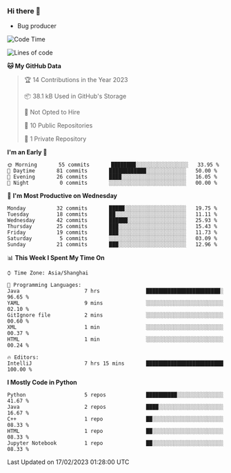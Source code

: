 ### Hi there 👋
* Bug producer
<!--START_SECTION:waka-->
![Code Time](http://img.shields.io/badge/Code%20Time-885%20hrs%2030%20mins-blue)

![Lines of code](https://img.shields.io/badge/From%20Hello%20World%20I%27ve%20Written-54%20Thousand%20lines%20of%20code-blue)

**🐱 My GitHub Data** 

> 🏆 14 Contributions in the Year 2023
 > 
> 📦 38.1 kB Used in GitHub's Storage 
 > 
> 🚫 Not Opted to Hire
 > 
> 📜 10 Public Repositories 
 > 
> 🔑 1 Private Repository 
 > 
**I'm an Early 🐤** 

```text
🌞 Morning       55 commits       ████████░░░░░░░░░░░░░░░░░   33.95 % 
🌆 Daytime       81 commits       ████████████░░░░░░░░░░░░░   50.00 % 
🌃 Evening       26 commits       ████░░░░░░░░░░░░░░░░░░░░░   16.05 % 
🌙 Night          0 commits       ░░░░░░░░░░░░░░░░░░░░░░░░░   00.00 % 

```
📅 **I'm Most Productive on Wednesday** 

```text
Monday          32 commits       █████░░░░░░░░░░░░░░░░░░░░   19.75 % 
Tuesday         18 commits       ██░░░░░░░░░░░░░░░░░░░░░░░   11.11 % 
Wednesday       42 commits       ██████░░░░░░░░░░░░░░░░░░░   25.93 % 
Thursday        25 commits       ███░░░░░░░░░░░░░░░░░░░░░░   15.43 % 
Friday          19 commits       ███░░░░░░░░░░░░░░░░░░░░░░   11.73 % 
Saturday         5 commits       ░░░░░░░░░░░░░░░░░░░░░░░░░   03.09 % 
Sunday          21 commits       ███░░░░░░░░░░░░░░░░░░░░░░   12.96 % 

```


📊 **This Week I Spent My Time On** 

```text
⌚︎ Time Zone: Asia/Shanghai

💬 Programming Languages: 
Java                     7 hrs               ████████████████████████░   96.65 % 
YAML                     9 mins              ░░░░░░░░░░░░░░░░░░░░░░░░░   02.10 % 
GitIgnore file           2 mins              ░░░░░░░░░░░░░░░░░░░░░░░░░   00.60 % 
XML                      1 min               ░░░░░░░░░░░░░░░░░░░░░░░░░   00.37 % 
HTML                     1 min               ░░░░░░░░░░░░░░░░░░░░░░░░░   00.24 % 

🔥 Editors: 
IntelliJ                 7 hrs 15 mins       █████████████████████████   100.00 % 

```

**I Mostly Code in Python** 

```text
Python                   5 repos             ██████████░░░░░░░░░░░░░░░   41.67 % 
Java                     2 repos             ████░░░░░░░░░░░░░░░░░░░░░   16.67 % 
C++                      1 repo              ██░░░░░░░░░░░░░░░░░░░░░░░   08.33 % 
HTML                     1 repo              ██░░░░░░░░░░░░░░░░░░░░░░░   08.33 % 
Jupyter Notebook         1 repo              ██░░░░░░░░░░░░░░░░░░░░░░░   08.33 % 

```



 Last Updated on 17/02/2023 01:28:00 UTC
<!--END_SECTION:waka-->
